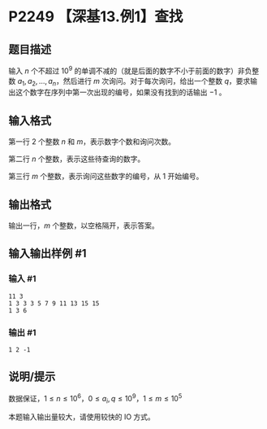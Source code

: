 # P2249 【深基13.例1】查找

## 题目描述

输入 $n$ 个不超过 $10^9$ 的单调不减的（就是后面的数字不小于前面的数字）非负整数 $a_1,a_2,\dots,a_{n}$，然后进行 $m$ 次询问。对于每次询问，给出一个整数 $q$，要求输出这个数字在序列中第一次出现的编号，如果没有找到的话输出 $-1$ 。

## 输入格式

第一行 $2$ 个整数 $n$ 和 $m$，表示数字个数和询问次数。

第二行 $n$ 个整数，表示这些待查询的数字。

第三行 $m$ 个整数，表示询问这些数字的编号，从 $1$ 开始编号。

## 输出格式

输出一行，$m$ 个整数，以空格隔开，表示答案。

## 输入输出样例 #1

### 输入 #1

```
11 3
1 3 3 3 5 7 9 11 13 15 15
1 3 6
```

### 输出 #1

```
1 2 -1
```

## 说明/提示

数据保证，$1 \leq n \leq 10^6$，$0 \leq a_i,q \leq 10^9$，$1 \leq m \leq 10^5$

本题输入输出量较大，请使用较快的 IO 方式。